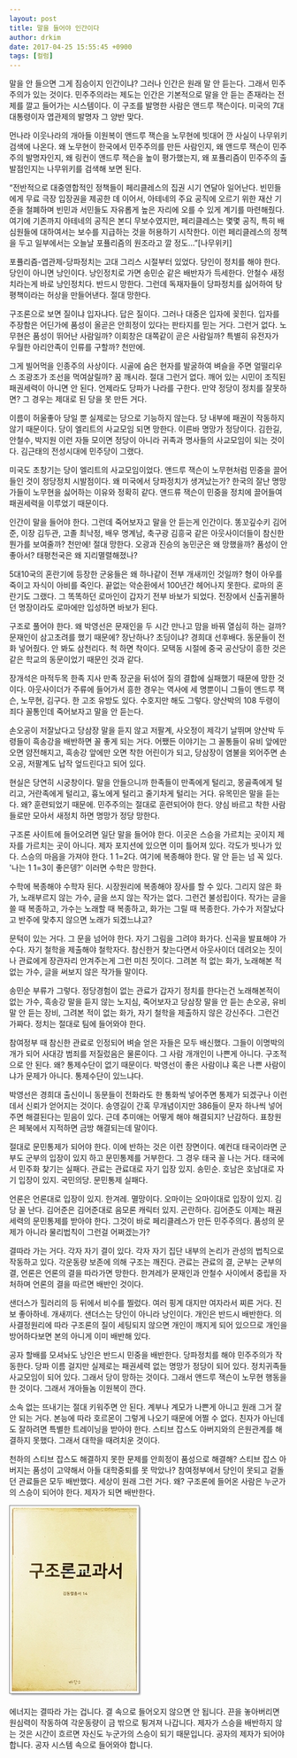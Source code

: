 ```yaml
---
layout: post
title: 말을 들어야 인간이다
author: drkim
date: 2017-04-25 15:55:45 +0900
tags: [컬럼]
---
```

말을 안 들으면 그게 짐승이지 인간이냐? 그러나 인간은 원래 말 안 듣는다. 그래서 민주주의가 있는 것이다. 민주주의라는 제도는 인간은 기본적으로 말을 안 듣는 존재라는 전제를 깔고 들어가는 시스템이다. 이 구조를 발명한 사람은 앤드루 잭슨이다. 미국의 7대 대통령이자 엽관제의 발명자 그 양반 맞다. 

  


먼나라 이웃나라의 개아들 이원복이 앤드루 잭슨을 노무현에 빗대어 깐 사실이 나무위키 검색에 나온다. 왜 노무현이 한국에서 민주주의를 만든 사람인지, 왜 앤드루 잭슨이 민주주의 발명자인지, 왜 링컨이 앤드루 잭슨을 높이 평가했는지, 왜 포퓰리즘이 민주주의 출발점인지는 나무위키를 검색해 보면 된다. 

  


“전반적으로 대중영합적인 정책들이 페리클레스의 집권 시기 연달아 일어난다. 빈민들에게 무료 극장 입장권을 제공한 데 이어서, 아테네의 주요 공직에 오르기 위한 재산 기준을 철폐하며 빈민과 서민들도 자유롭게 높은 자리에 오를 수 있게 계기를 마련해줬다. 여기에 기존까지 아테네의 공직은 본디 무보수였지만, 페리클레스는 몇몇 공직, 특히 배심원들에 대하여서는 보수를 지급하는 것을 허용하기 시작한다. 이런 페리클레스의 정책을 두고 일부에서는 오늘날 포퓰리즘의 원조라고 깔 정도...”[나무위키]

  


포퓰리즘-엽관제-당파정치는 고대 그리스 시절부터 있었다. 당인이 정치를 해야 한다. 당인이 아니면 낭인이다. 낭인정치로 가면 송민순 같은 배반자가 득세한다. 안철수 새정치라는게 바로 낭인정치다. 반드시 망한다. 그런데 독재자들이 당파정치를 싫어하여 탕평책이라는 허상을 만들어낸다. 절대 망한다.

  


구조론으로 보면 질이냐 입자냐다. 답은 질이다. 그러나 대중은 입자에 꽂힌다. 입자를 주장함은 어딘가에 품성이 올곧은 안희정이 있다는 판타지를 믿는 거다. 그런거 없다. 노무현은 품성이 뛰어난 사람일까? 이회창은 대쪽같이 곧은 사람일까? 특별히 유전자가 우월한 아리안족이 인류를 구할까? 천만에.

  


그게 빌어먹을 인종주의 사상이다. 시골에 숨은 현자를 발굴하여 벼슬을 주면 얼떨리우스 조광조가 조선을 먹여살릴까? 꿈 깨시라. 절대 그런거 없다. 깨어 있는 시민이 조직된 패권세력이 아니면 안 된다. 언제라도 당파가 나라를 구한다. 만약 정당이 정치를 잘못하면? 그 경우는 제대로 된 당을 못 만든 거다. 

  


이름이 허울좋아 당일 뿐 실제로는 당으로 기능하지 않는다. 당 내부에 패권이 작동하지 않기 때문이다. 당이 엘리트의 사교모임 되면 망한다. 이른바 명망가 정당이다. 김한길, 안철수, 박지원 이런 자들 모이면 정당이 아니라 귀족과 명사들의 사교모임이 되는 것이다. 김근태의 전성시대에 민주당이 그랬다.

  


미국도 초창기는 당이 엘리트의 사교모임이었다. 앤드루 잭슨이 노무현처럼 민중을 끌어들인 것이 정당정치 시발점이다. 왜 미국에서 당파정치가 생겨났는가? 한국의 잘난 명망가들이 노무현을 싫어하는 이유와 정확히 같다. 앤드류 잭슨이 민중을 정치에 끌어들여 패권세력을 이루었기 때문이다. 

  


인간이 말을 들어야 한다. 그런데 죽어보자고 말을 안 듣는게 인간이다. 똥꼬깊수키 김어준, 이장 김두관, 고졸 최낙정, 배우 명계남, 축구광 김흥국 같은 아웃사이더들이 참신한 뭔가를 보여줄까? 천만에! 절대 망한다. 오광과 진승의 농민군은 왜 망했을까? 품성이 안 좋아서? 태평천국은 왜 지리멸렬해졌나? 

  


5대10국의 혼란기에 등장한 군웅들은 왜 하나같이 전부 개새끼인 것일까? 형이 아우를 죽이고 자식이 아비를 죽인다. 끝없는 악순환에서 100년간 헤어나지 못한다. 로마의 혼란기도 그랬다. 그 똑똑하던 로마인이 갑자기 전부 바보가 되었다. 전장에서 신출귀몰하던 명장이라도 로마에만 입성하면 바보가 된다.

  


구조로 풀어야 한다. 왜 박영선은 문재인을 두 시간 만나고 맘을 바꿔 열심히 하는 걸까? 문재인이 삼고초려를 했기 때문에? 장난하나? 초딩이냐? 경희대 선후배다. 동문들이 전화 넣어줬다. 안 봐도 삼천리다. 척 하면 착이다. 모택동 시절에 중국 공산당이 흥한 것은 같은 학교의 동문이었기 때문인 것과 같다. 

  


장개석은 마적두목 한족 지사 만족 장군을 뒤섞어 질의 결합에 실패했기 때문에 망한 것이다. 아웃사이더가 주류에 들어가서 흥한 경우는 역사에 세 명뿐이니 그들이 앤드루 잭슨, 노무현, 김구다. 한 고조 유방도 있다. 수호지만 해도 그렇다. 양산박의 108 두령이 죄다 꼴통인데 죽어보자고 말을 안 듣는다.

  


손오공이 저잘났다고 당삼장 말을 듣지 않고 저팔계, 사오정이 제각기 날뛰며 양산박 두령들이 흑송강을 배반하면 꼴 좋게 되는 거다. 어쨌든 이야기는 그 꼴통들이 유비 앞에만 오면 얌전해지고, 흑송강 앞에만 오면 착한 어린이가 되고, 당삼장이 염불을 외어주면 손오공, 저팔계도 납작 엎드린다고 되어 있다.

  


현실은 당연히 시궁창이다. 말을 안들으니까 한족들이 만족에게 털리고, 몽골족에게 털리고, 거란족에게 털리고, 흉노에게 털리고 줄기차게 털리는 거다. 유목민은 말을 듣는다. 왜? 훈련되었기 때문에. 민주주의는 절대로 훈련되어야 한다. 양심 바르고 착한 사람들로만 모아서 새정치 하면 명망가 정당 망한다.

  


구조론 사이트에 들어오려면 일단 말을 들어야 한다. 이곳은 스승을 가르치는 곳이지 제자를 가르치는 곳이 아니다. 제자 포지션에 있으면 이미 틀어져 있다. 각도가 빗나가 있다. 스승의 마음을 가져야 한다. 1 1=2다. 여기에 복종해야 한다. 말 안 듣는 넘 꼭 있다. '나는 1 1=3이 좋은뎅?' 이러면 수학은 망한다. 

  


수학에 복종해야 수학자 된다. 시장원리에 복종해야 장사를 할 수 있다. 그리지 않은 화가, 노래부르지 않는 가수, 글을 쓰지 않는 작가는 없다. 그런건 불성립이다. 작가는 글을 쓸 때 복종하고, 가수는 노래할 때 복종하고, 화가는 그릴 때 복종한다. 가수가 저잘났다고 반주에 맞추지 않으면 노래가 되겠느냐고? 

  


문턱이 있는 거다. 그 문을 넘어야 한다. 자기 그림을 그려야 화가다. 신곡을 발표해야 가수다. 자기 철학을 제출해야 철학자다. 참신한거 찾는다면서 아웃사이더 데려오는 짓이나 관료에게 장관자리 안겨주는게 그런 미친 짓이다. 그려본 적 없는 화가, 노래해본 적 없는 가수, 글을 써보지 않은 작가들 말이다. 

  


송민순 부류가 그렇다. 정당경험이 없는 관료가 갑자기 정치를 한다는건 노래해본적이 없는 가수, 흑송강 말을 듣지 않는 노지심, 죽어보자고 당삼장 말을 안 듣는 손오공, 유비 말 안 듣는 장비, 그려본 적이 없는 화가, 자기 철학을 제출하지 않은 강신주다. 그런건 가짜다. 정치는 절대로 팀에 들어와야 한다. 

  


참여정부 때 참신한 관료로 인정되어 벼슬 얻은 자들은 모두 배신했다. 그들이 이명박의 개가 되어 사대강 범죄를 저질렀음은 물론이다. 그 사람 개개인이 나쁜게 아니다. 구조적으로 안 된다. 왜? 통제수단이 없기 때문이다. 박영선이 좋은 사람이냐 혹은 나쁜 사람이냐가 문제가 아니다. 통제수단이 있느냐다.

  


박영선은 경희대 출신이니 동문들이 전화라도 한 통화씩 넣어주면 통제가 되겠구나 이런 데서 신뢰가 얻어지는 것이다. 송영길이 간혹 무개념이지만 386들이 문자 하나씩 넣어주면 해결된다는 믿음이 있다. 근데 추미애는 어떻게 해야 해결되지? 난감하다. 표창원은 페북에서 지적하면 금방 해결되는데 말이다. 

  


절대로 문민통제가 되어야 한다. 이에 반하는 것은 이런 장면이다. 예컨대 태국이라면 군부도 군부의 입장이 있지 하고 문민통제를 거부한다. 그 경우 태국 꼴 나는 거다. 태국에서 민주화 찾기는 실패다. 관료는 관료대로 자기 입장 있지. 송민순. 호남은 호남대로 자기 입장이 있지. 국민의당. 문민통제 실패다. 

  


언론은 언론대로 입장이 있지. 한겨레. 멸망이다. 오마이는 오마이대로 입장이 있지. 김당 꼴 난다. 김어준은 김어준대로 음모론 캐릭터 있지. 곤란하다. 김어준도 이제는 패권세력의 문민통제를 받아야 한다. 그것이 바로 페리클레스가 만든 민주주의다. 품성의 문제가 아니라 물리법칙이 그런걸 어쩌겠는가?

  


결따라 가는 거다. 각자 자기 결이 있다. 각자 자기 집단 내부의 논리가 관성의 법칙으로 작동하고 있다. 각운동량 보존에 의해 구조는 깨진다. 관료는 관료의 결, 군부는 군부의 결, 언론은 언론의 결을 따라가면 망한다. 한겨레가 문재인과 안철수 사이에서 중립을 자처하며 언론의 결을 따르면 배반인 것이다.

  


샌더스가 힐러리의 등 뒤에서 비수를 찔렀다. 여러 핑계 대지만 여자라서 찌른 거다. 진보 좋아하네. 개새끼다. 샌더스는 당인이 아니라 낭인이다. 개인은 반드시 배반한다. 의사결정원리에 따라 구조론의 질이 세팅되지 않으면 개인이 깨지게 되어 있으므로 개인을 방어하다보면 본의 아니게 이미 배반해 있다. 

  


공자 할배를 모셔놔도 낭인은 반드시 민중을 배반한다. 당파정치를 해야 민주주의가 작동한다. 당파 이름 걸지만 실제로는 패권세력 없는 명망가 정당이 되어 있다. 정치귀족들 사교모임이 되어 있다. 그래서 당이 망하는 것이다. 그래서 앤드루 잭슨이 노무현 행동을 한 것이다. 그래서 개아들놈 이원복이 깐다.

  


소속 없는 뜨내기는 절대 키워주면 안 된다. 계부나 계모가 나쁜게 아니고 원래 그거 잘 안 되는 거다. 본능에 따라 호르몬이 그렇게 나오기 때문에 어쩔 수 없다. 친자가 아닌데도 잘하려면 특별한 트레이닝을 받아야 한다. 스티브 잡스도 아버지와의 은원관계를 해결하지 못했다. 그래서 대학을 때려치운 것이다.

  


천하의 스티브 잡스도 해결하지 못한 문제를 안희정이 품성으로 해결해? 스티브 잡스 아버지는 품성이 고약해서 아들 대학중퇴를 못 막았나? 참여정부에서 당인이 못되고 겉돌던 관료들은 모두 배반했다. 세상이 원래 그런 거다. 왜? 구조론에 들어온 사람은 누군가의 스승이 되어야 한다. 제자가 되면 배반한다. 

  


  



![](/files/attach/images/199/808/836/20170108_234810.jpg)   


  


에너지는 결따라 가는 겁니다. 결 속으로 들어오지 않으면 안 됩니다. 끈을 놓아버리면 원심력이 작동하여 각운동량이 금 밖으로 튕겨져 나갑니다. 제자가 스승을 배반하지 않는 것은 시간이 흐르면 자신도 누군가의 스승이 되기 때문입니다. 공자의 제자가 되어야 합니다. 공자 시스템 속으로 들어와야 합니다.